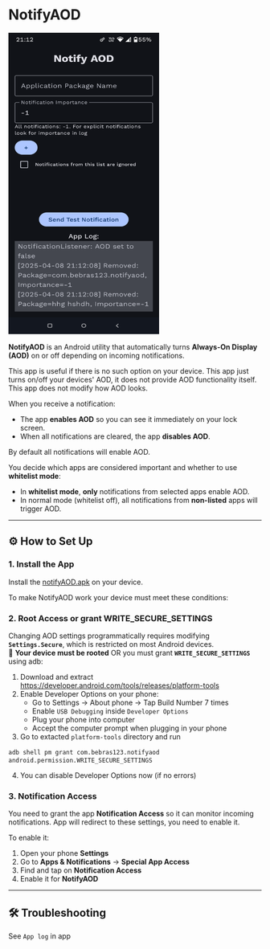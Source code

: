 # NotifyAOD

<img src="https://github.com/bebras123/notifyaod/blob/main/docs/screenshot.png" width="300" height="600">

**NotifyAOD** is an Android utility that automatically turns **Always-On Display (AOD)** on or off
depending on incoming notifications.

This app is useful if there is no such option on your device.
This app just turns on/off your devices' AOD, it does not provide AOD functionality itself.
This app does not modify how AOD looks.

When you receive a notification:

- The app **enables AOD** so you can see it immediately on your lock screen.
- When all notifications are cleared, the app **disables AOD**.

By default all notifications will enable AOD.

You decide which apps are considered important and whether to use **whitelist mode**:

- In **whitelist mode**, **only** notifications from selected apps enable AOD.
- In normal mode (whitelist off), all notifications from **non-listed** apps will trigger AOD.

---

## ⚙️ How to Set Up

### 1. **Install the App**

Install the [notifyAOD.apk](https://github.com/bebras123/notifyaod/blob/main/notifyAOD.apk) on your device.

To make NotifyAOD work your device must meet these conditions:

### 2. **Root Access or grant WRITE_SECURE_SETTINGS**

Changing AOD settings programmatically requires modifying **`Settings.Secure`**, which is restricted
on most Android devices.  
📌 **Your device must be rooted** OR you must grant **`WRITE_SECURE_SETTINGS`** using adb:

1. Download and extract https://developer.android.com/tools/releases/platform-tools
2. Enable Developer Options on your phone:
    * Go to Settings → About phone → Tap Build Number 7 times
    * Enable `USB Debugging` inside `Developer Options`
    * Plug your phone into computer
    * Accept the computer prompt when plugging in your phone
3. Go to extacted `platform-tools` directory and run

```
adb shell pm grant com.bebras123.notifyaod android.permission.WRITE_SECURE_SETTINGS
```

4. You can disable Developer Options now (if no errors)

### 3. **Notification Access**

You need to grant the app **Notification Access** so it can monitor incoming notifications.
App will redirect to these settings, you need to enable it.

To enable it:

1. Open your phone **Settings**
2. Go to **Apps & Notifications** → **Special App Access**
3. Find and tap on **Notification Access**
4. Enable it for **NotifyAOD**

---

## 🛠 Troubleshooting

See `App log` in app



